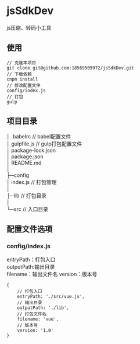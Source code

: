 # jsSdkDev
js压缩、转码小工具 
## 使用
```
// 克隆本项目
git clone git@github.com:18569505972/jsSdkDev.git
// 下载依赖
cnpm install
// 修改配置文件
config/index.js
// 打包
gulp
```
## 项目目录
│  .babelrc         // babel配置文件  
│  gulpfile.js      // gulp打包配置文件  
│  package-lock.json  
│  package.json  
│  README.md  
│  
├─config  
│      index.js     // 打包管理  
│  
├─lib               // 打包目录  
│  
└─src               // 入口目录  
## 配置文件选项
### config/index.js
entryPath：打包入口  
outputPath:输出目录  
filename：输出文件名
version：版本号
```
{
    // 打包入口
    entryPath: './src/vue.js',
    // 输出目录
    outputPath: './lib',
    // 打包文件名
    filename: 'vue',
    // 版本号
    version: '1.0'
}
```